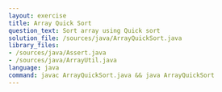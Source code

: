 ```yaml
---
layout: exercise
title: Array Quick Sort
question_text: Sort array using Quick sort
solution_file: /sources/java/ArrayQuickSort.java
library_files:
- /sources/java/Assert.java
- /sources/java/ArrayUtil.java
language: java
command: javac ArrayQuickSort.java && java ArrayQuickSort
---
```

